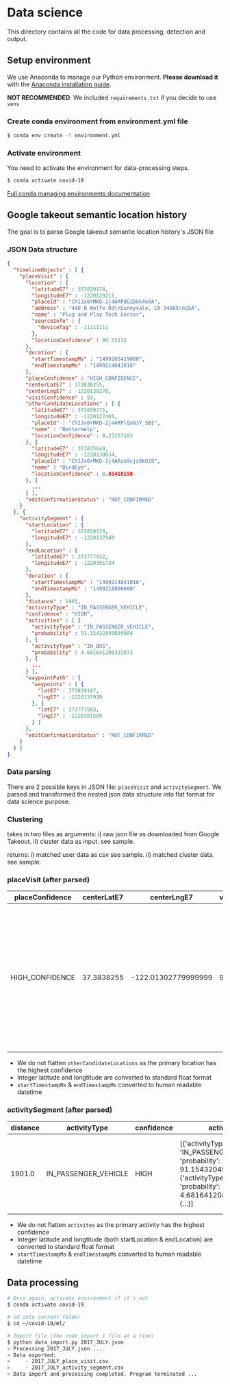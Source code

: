 # Data science

This directory contains all the code for data processing, detection and output.


## Setup environment

We use Anaconda to manage our Python environment. **Please download it** with the [Anaconda installation guide](https://docs.anaconda.com/anaconda/install/).

**NOT RECOMMENDED**: We included `requirements.txt` if you decide to use `venv`

### Create conda environment from environment.yml file

```bash
$ conda env create -f environment.yml
```

### Activate environment

You need to activate the environment for data-processing steps.

```bash
$ conda activate covid-19
```

[Full conda managing environments documentation](https://docs.conda.io/projects/conda/en/latest/user-guide/tasks/manage-environments.html#removing-an-environment)


## Google takeout semantic location history 

The goal is to parse Google takeout semantic location history's JSON file

### JSON Data structure
```json
{
  "timelineObjects" : [ {
    "placeVisit" : {
      "location" : {
        "latitudeE7" : 373839174,
        "longitudeE7" : -1220129211,
        "placeId" : "ChIJx0rMKD-2j4ARPdGZBUk4e8A",
        "address" : "440 N Wolfe Rd\nSunnyvale, CA 94085\nUSA",
        "name" : "Plug and Play Tech Center",
        "sourceInfo" : {
          "deviceTag" : -11111111
        },
        "locationConfidence" : 99.33132
      },
      "duration" : {
        "startTimestampMs" : "1499205419000",
        "endTimestampMs" : "1499214841016"
      },
      "placeConfidence" : "HIGH_CONFIDENCE",
      "centerLatE7" : 373838255,
      "centerLngE7" : -1220130278,
      "visitConfidence" : 93,
      "otherCandidateLocations" : [ {
        "latitudeE7" : 373839775,
        "longitudeE7" : -1220127465,
        "placeId" : "ChIJx0rMKD-2j4ARPlQnNJY_SBI",
        "name" : "BetterHelp",
        "locationConfidence" : 0.23237103
      }, {
        "latitudeE7" : 373835649,
        "longitudeE7" : -1220130034,
        "placeId" : "ChIJx0rMKD-2j4ARzo9cjz0kO28",
        "name" : "BirdEye",
        "locationConfidence" : 0.05418158
      }, {
        ...
      } ],
      "editConfirmationStatus" : "NOT_CONFIRMED"
    }
  }, {
    "activitySegment" : {
      "startLocation" : {
        "latitudeE7" : 373839174,
        "longitudeE7" : -1220137948
      },
      "endLocation" : {
        "latitudeE7" : 373777922,
        "longitudeE7" : -1220301734
      },
      "duration" : {
        "startTimestampMs" : "1499214841016",
        "endTimestampMs" : "1499215096000"
      },
      "distance" : 1901,
      "activityType" : "IN_PASSENGER_VEHICLE",
      "confidence" : "HIGH",
      "activities" : [ {
        "activityType" : "IN_PASSENGER_VEHICLE",
        "probability" : 91.15432049039984
      }, {
        "activityType" : "IN_BUS",
        "probability" : 4.681641208332073
      }, {
        ...
      } ],
      "waypointPath" : {
        "waypoints" : [ {
          "latE7" : 373839187,
          "lngE7" : -1220137939
        }, {
          "latE7" : 373777503,
          "lngE7" : -1220301589
        } ]
      },
      "editConfirmationStatus" : "NOT_CONFIRMED"
    }
  } ]
}
```

### Data parsing

There are 2 possible keys in JSON file: `placeVisit` and `activitySegment`. We parsed and transformed the nested json data structure into flat format for data science purpose.

### Clustering

takes in two files as arguments:
i) raw json file as downloaded from Google Takeout.
ii) cluster data as input. see sample.

returns:
i) matched user data as csv see sample.
ii) matched cluster data. see sample.


### placeVisit (after parsed)

| placeConfidence | centerLatE7 | centerLngE7 | visitConfidence | otherCandidateLocations | editConfirmationStatus | childVisits | simplifiedRawPath | latitudeE7 | longitudeE7 | placeId | address | name | sourceInfo | locationConfidence | semanticType | startTimestampMs | endTimestampMs |
| --- | --- | --- | --- | --- | --- | --- | --- | --- | --- | --- | --- | --- | --- | --- | --- | --- | --- |
| HIGH_CONFIDENCE | 37.3838255 | -122.01302779999999 | 93 | [{'latitudeE7': 373839775, 'longitudeE7': -1220127465, 'placeId': 'ChIJx0rMKD-2j4ARPlQnNJY_SBI', 'name': 'BetterHelp', 'locationConfidence': 0.23237103}, {'latitudeE7': 373835649, 'longitudeE7': -1220130034, 'placeId': 'ChIJx0rMKD-2j4ARzo9cjz0kO28', 'name': 'BirdEye', 'locationConfidence': 0.05418158}, {...}] | NOT_CONFIRMED |  |  | 37.3839174 | -122.0129211 | ChIJx0rMKD-2j4ARPdGZBUk4e8A | "440 N Wolfe Rd Sunnyvale, CA 94085 USA" | Plug and Play Tech Center | {'deviceTag': -11111111} | 99.33132 |  | 2017-07-04 21:56:59.000 | 2017-07-05 00:34:01.016 |

- We do not flatten `otherCandidateLocations` as the primary location has the highest confidence
- Integer latitude and longtitude are converted to standard float format
- `startTimestampMs` & `endTimestampMs` converted to human readable datetime

### activitySegment (after parsed)

| distance | activityType | confidence | activities | waypointPath | editConfirmationStatus | transitPath | simplifiedRawPath | startLocationlatitudeE7 | startLocationlongitudeE7 | startLocationplaceId | startLocationaddress | startLocationname | startLocationlocationConfidence | startLocationsourceInfo | endLocationlatitudeE7 | endLocationlongitudeE7 | endLocationplaceId | endLocationaddress | endLocationname | endLocationlocationConfidence | startTimestampMs | endTimestampMs |
| --- | --- | --- | --- | --- | --- | --- | --- | --- | --- | --- | --- | --- | --- | --- | --- | --- | --- | --- | --- | --- | --- | --- |
| 1901.0 | IN_PASSENGER_VEHICLE | HIGH | [{'activityType': 'IN_PASSENGER_VEHICLE', 'probability': 91.15432049039984}, {'activityType': 'IN_BUS', 'probability': 4.681641208332073}, {...}] | {'waypoints': [{'latE7': 373839187, 'lngE7': -1220137939}, {'latE7': 373777503, 'lngE7': -1220301589}]} | NOT_CONFIRMED |  |  | 37.3839174 | -122.0137948 |  |  |  |  |  | 37.3777922 | -122.0301734 |  |  |  |  | 2017-07-05 00:34:01.016 | 2017-07-05 00:38:16.000 |

- We do not flatten `activites` as the primary activity has the highest confidence
- Integer latitude and longtitude (both startLocation & endLocation) are converted to standard float format
- `startTimestampMs` & `endTimestampMs` converted to human readable datetime

## Data processing

```bash
# Once again, activate environment if it's not
$ conda activate covid-19

# cd into current folder
$ cd ~/covid-19/ml/

# Import file (the code import 1 file at a time)
$ python data_import.py 2017_JULY.json
> Processing 2017_JULY.json ...
> Data exported:
>     - 2017_JULY_place_visit.csv
>     - 2017_JULY_activity_segment.csv
> Data import and processing completed. Program terminated ...
```
